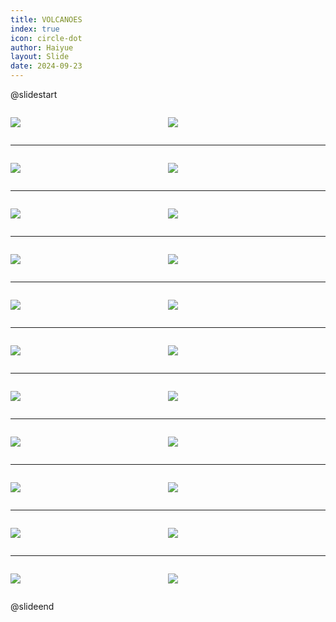 ```yaml
---
title: VOLCANOES
index: true
icon: circle-dot
author: Haiyue
layout: Slide
date: 2024-09-23
---
```

 
@slidestart

<div style="display:flex">
<div style="flex:1">

![](https://raw.githubusercontent.com/yclord/reading/refs/heads/master/english/Level-S/VOLCANOES/001.webp)
</div>
<div style="flex:1">

![](https://raw.githubusercontent.com/yclord/reading/refs/heads/master/english/Level-S/VOLCANOES/002.webp)
</div>
</div>

---

<div style="display:flex">
<div style="flex:1">

![](https://raw.githubusercontent.com/yclord/reading/refs/heads/master/english/Level-S/VOLCANOES/003.webp)
</div>
<div style="flex:1">

![](https://raw.githubusercontent.com/yclord/reading/refs/heads/master/english/Level-S/VOLCANOES/004.webp)
</div>
</div>

---

<div style="display:flex">
<div style="flex:1">

![](https://raw.githubusercontent.com/yclord/reading/refs/heads/master/english/Level-S/VOLCANOES/005.webp)
</div>
<div style="flex:1">

![](https://raw.githubusercontent.com/yclord/reading/refs/heads/master/english/Level-S/VOLCANOES/006.webp)
</div>
</div>

---

<div style="display:flex">
<div style="flex:1">

![](https://raw.githubusercontent.com/yclord/reading/refs/heads/master/english/Level-S/VOLCANOES/007.webp)
</div>
<div style="flex:1">

![](https://raw.githubusercontent.com/yclord/reading/refs/heads/master/english/Level-S/VOLCANOES/008.webp)
</div>
</div>

---

<div style="display:flex">
<div style="flex:1">

![](https://raw.githubusercontent.com/yclord/reading/refs/heads/master/english/Level-S/VOLCANOES/009.webp)
</div>
<div style="flex:1">

![](https://raw.githubusercontent.com/yclord/reading/refs/heads/master/english/Level-S/VOLCANOES/010.webp)
</div>
</div>

---

<div style="display:flex">
<div style="flex:1">

![](https://raw.githubusercontent.com/yclord/reading/refs/heads/master/english/Level-S/VOLCANOES/011.webp)
</div>
<div style="flex:1">

![](https://raw.githubusercontent.com/yclord/reading/refs/heads/master/english/Level-S/VOLCANOES/012.webp)
</div>
</div>

---

<div style="display:flex">
<div style="flex:1">

![](https://raw.githubusercontent.com/yclord/reading/refs/heads/master/english/Level-S/VOLCANOES/013.webp)
</div>
<div style="flex:1">

![](https://raw.githubusercontent.com/yclord/reading/refs/heads/master/english/Level-S/VOLCANOES/014.webp)
</div>
</div>

---

<div style="display:flex">
<div style="flex:1">

![](https://raw.githubusercontent.com/yclord/reading/refs/heads/master/english/Level-S/VOLCANOES/015.webp)
</div>
<div style="flex:1">

![](https://raw.githubusercontent.com/yclord/reading/refs/heads/master/english/Level-S/VOLCANOES/016.webp)
</div>
</div>

---

<div style="display:flex">
<div style="flex:1">

![](https://raw.githubusercontent.com/yclord/reading/refs/heads/master/english/Level-S/VOLCANOES/017.webp)
</div>
<div style="flex:1">

![](https://raw.githubusercontent.com/yclord/reading/refs/heads/master/english/Level-S/VOLCANOES/018.webp)
</div>
</div>

---

<div style="display:flex">
<div style="flex:1">

![](https://raw.githubusercontent.com/yclord/reading/refs/heads/master/english/Level-S/VOLCANOES/019.webp)
</div>
<div style="flex:1">

![](https://raw.githubusercontent.com/yclord/reading/refs/heads/master/english/Level-S/VOLCANOES/020.webp)
</div>
</div>

---

<div style="display:flex">
<div style="flex:1">

![](https://raw.githubusercontent.com/yclord/reading/refs/heads/master/english/Level-S/VOLCANOES/021.webp)
</div>
<div style="flex:1">

![](https://raw.githubusercontent.com/yclord/reading/refs/heads/master/english/Level-S/VOLCANOES/022.webp)
</div>
</div>

@slideend